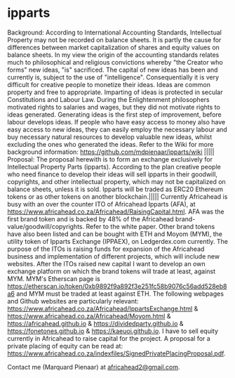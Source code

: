 # ipparts
Background: According to International Accounting Standards, Intellectual
Property may not be recorded on balance sheets. It is partly the cause for
differences between market capitalization of shares and equity values on balance sheets.
In my view the origin of the accounting standards relates much to
philosophical and religious convictions whereby "the Creator who forms" new
ideas, "is" sacrificed. The capital of new ideas has been and currently is,
subject to the use of "intelligence". Consequentially it is very difficult
for creative people to monetize their ideas. Ideas are common property and
free to appropriate. Imparting of ideas is protected in secular Constitutions
and Labour Law. During the Enlightenment philosophers motivated rights to
salaries and wages, but they did not motivate rights to ideas generated.
Generating ideas is the first step of improvement, before labour develops ideas. If people who have easy
access to money also have easy access to new ideas, they can easily employ
the necessary labour and buy necessary natural resources to develop valuable
new ideas, whilst excluding the ones who generated the ideas. Refer to the Wiki
for more background information: https://github.com/mdpienaar/ipparts/wiki |||||
Proposal: The proposal herewith is to form an exchange exclusively for
Intellectual Property Parts (ipparts). According to the plan creative people
who need finance to develop their ideas will sell ipparts in their goodwill, copyrights,
and other intellectual property, which may not be capitalized on balance sheets, unless it is sold.
Ipparts will be traded as ERC20 Ethereum tokens or as other tokens on another
blockchain.||||| Currently Africahead is busy with an over the counter ITO of Africahead Ipparts (AFA), at
https://www.africahead.co.za/Africahead/RaisingCapital.html. AFA was the first brand token and is backed by 48% of the
Africahead brand-value/goodwill/copyrights. Refer to the white paper.
Other brand tokens have also been listed and can be bought with ETH and Moyom (MYM), the utility token of Ipparts
Exchange (IPPAEX), on Ledgerdex.com currently. The purpose of the ITOs is raising funds for expansion
of the Africahead business and implementation of different projects, which will include new websites. After the ITOs
raised new
capital I want to develop an own exchange platform on which the brand tokens will trade at least, against MYM. MYM's Etherscan
page is https://etherscan.io/token/0xb9892f9a892f3e251fc58b9076c56add528eb8a6 and MYM must be traded at least against ETH.
The following webpages and Github websites are particularly relevant:
https://www.africahead.co.za/Africahead/IppartsExchange.html & https://www.africahead.co.za/Africahead/Moyom.html &
https://africahead.github.io & https://dividedparty.github.io & https://fonetones.github.io &
https://kaeuoi.github.io.
I have to sell equity currently in Africahead to raise capital for the project. A proposal for a private placing of
equity can be read at: https://www.africahead.co.za/indexfiles/SignedPrivatePlacingProposal.pdf.

Contact me (Marquard Pienaar) at africahead2@gmail.com.
